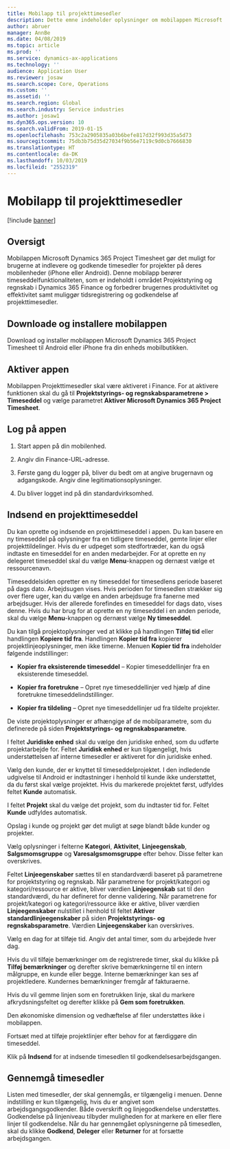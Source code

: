 ```yaml
---
title: Mobilapp til projekttimesedler
description: Dette emne indeholder oplysninger om mobilappen Microsoft Dynamics 365 Project Timesheet. Mobilappen Projekttimesedler gør det muligt for brugerne at indlevere og godkende timesedler for projekter på deres mobilenheder.
author: abruer
manager: AnnBe
ms.date: 04/08/2019
ms.topic: article
ms.prod: ''
ms.service: dynamics-ax-applications
ms.technology: ''
audience: Application User
ms.reviewer: josaw
ms.search.scope: Core, Operations
ms.custom: ''
ms.assetid: ''
ms.search.region: Global
ms.search.industry: Service industries
ms.author: josaw1
ms.dyn365.ops.version: 10
ms.search.validFrom: 2019-01-15
ms.openlocfilehash: 753c2a2905835a03b6befe817d32f993d35a5d73
ms.sourcegitcommit: 75db3b75d35d27034f9b56e7119c9d0cb7666830
ms.translationtype: HT
ms.contentlocale: da-DK
ms.lasthandoff: 10/03/2019
ms.locfileid: "2552319"
---
```

# <a name="project-timesheet-mobile-application"></a>Mobilapp til projekttimesedler

[!include [banner](../includes/banner.md)]

## <a name="overview"></a>Oversigt

Mobilappen Microsoft Dynamics 365 Project Timesheet gør det muligt for brugerne at indlevere og godkende timesedler for projekter på deres mobilenheder (iPhone eller Android). Denne mobilapp berører timeseddelfunktionaliteten, som er indeholdt i området Projektstyring og regnskab i Dynamics 365 Finance og forbedrer brugernes produktivitet og effektivitet samt muliggør tidsregistrering og godkendelse af projekttimesedler.

## <a name="download-and-install-the-mobile-app"></a>Downloade og installere mobilappen

Download og installer mobilappen Microsoft Dynamics 365 Project Timesheet til Android eller iPhone fra din enheds mobilbutikken.

## <a name="enable-the-app"></a>Aktiver appen 

Mobilappen Projekttimesedler skal være aktiveret i Finance. For at aktivere funktionen skal du gå til **Projektstyrings- og regnskabsparametrene \> Timeseddel** og vælge parametret **Aktiver Microsoft Dynamics 365 Project Timesheet**.

## <a name="sign-in-to-the-app"></a>Log på appen

1.  Start appen på din mobilenhed.

2.  Angiv din Finance-URL-adresse.

3.  Første gang du logger på, bliver du bedt om at angive brugernavn og adgangskode. Angiv dine legitimationsoplysninger.

4.  Du bliver logget ind på din standardvirksomhed.

## <a name="submit-a-project-timesheet"></a>Indsend en projekttimeseddel

Du kan oprette og indsende en projekttimeseddel i appen. Du kan basere en ny timeseddel på oplysninger fra en tidligere timeseddel, gemte linjer eller projekttildelinger. Hvis du er udpeget som stedfortræder, kan du også indtaste en timeseddel for en anden medarbejder. For at oprette en ny delegeret timeseddel skal du vælge **Menu**-knappen og dernæst vælge et ressourcenavn.

Timeseddelsiden opretter en ny timeseddel for timesedlens periode baseret på dags dato. Arbejdsugen vises. Hvis perioden for timesedlen strækker sig over flere uger, kan du vælge en anden arbejdsuge fra fanerne med arbejdsuger.
Hvis der allerede forefindes en timeseddel for dags dato, vises denne. Hvis du har brug for at oprette en ny timeseddel i en anden periode, skal du vælge **Menu**-knappen og dernæst vælge **Ny timeseddel**.

Du kan tilgå projektoplysninger ved at klikke på handlingen **Tilføj tid** eller handlingen **Kopiere tid fra**. Handlingen **Kopier tid fra** kopierer projektlinjeoplysninger, men ikke timerne. Menuen **Kopier tid fra** indeholder følgende indstillinger:

- **Kopier fra eksisterende timeseddel** – Kopier timeseddellinjer fra en eksisterende timeseddel.

- **Kopier fra foretrukne** – Opret nye timeseddellinjer ved hjælp af dine foretrukne timeseddelindstillinger.

- **Kopier fra tildeling** – Opret nye timeseddellinjer ud fra tildelte projekter.

De viste projektoplysninger er afhængige af de mobilparametre, som du definerede på siden **Projektstyrings- og regnskabsparametre**.

I feltet **Juridiske enhed** skal du vælge den juridiske enhed, som du udførte projektarbejde for. Feltet **Juridisk enhed** er kun tilgængeligt, hvis understøttelsen af interne timesedler er aktiveret for din juridiske enhed.

Vælg den kunde, der er knyttet til timeseddelprojektet. I den indledende udgivelse til Android er indtastninger i henhold til kunde ikke understøttet, da du først skal vælge projektet. Hvis du markerede projektet først, udfyldes feltet **Kunde** automatisk.

I feltet **Projekt** skal du vælge det projekt, som du indtaster tid for. Feltet **Kunde** udfyldes automatisk.

Opslag i kunde og projekt gør det muligt at søge blandt både kunder og projekter.

Vælg oplysninger i felterne **Kategori**, **Aktivitet**, **Linjeegenskab**, **Salgsmomsgruppe** og **Varesalgsmomsgruppe** efter behov. Disse felter kan overskrives.

Feltet **Linjeegenskaber** sættes til en standardværdi baseret på parametrene for projektstyring og regnskab. Når parametrene for projekt/kategori og kategori/ressource er aktive, bliver værdien **Linjeegenskab** sat til den standardværdi, du har defineret for denne validering. Når parametrene for projekt/kategori og kategori/ressource ikke er aktive, bliver værdien **Linjeegenskaber** nulstillet i henhold til feltet **Aktiver standardlinjeegenskaber** på siden **Projektstyrings- og regnskabsparametre**. Værdien **Linjeegenskaber** kan overskrives.

Vælg en dag for at tilføje tid. Angiv det antal timer, som du arbejdede hver dag.

Hvis du vil tilføje bemærkninger om de registrerede timer, skal du klikke på **Tilføj bemærkninger** og derefter skrive bemærkningerne til en intern målgruppe, en kunde eller begge.
Interne bemærkninger kan ses af projektledere. Kundernes bemærkninger fremgår af fakturaerne.

Hvis du vil gemme linjen som en foretrukken linje, skal du markere afkrydsningsfeltet og derefter klikke på **Gem som foretrukken**.

Den økonomiske dimension og vedhæftelse af filer understøttes ikke i mobilappen.

Fortsæt med at tilføje projektlinjer efter behov for at færdiggøre din timeseddel.

Klik på **Indsend** for at indsende timesedlen til godkendelsesarbejdsgangen.

## <a name="review-timesheets"></a>Gennemgå timesedler

Listen med timesedler, der skal gennemgås, er tilgængelig i menuen. Denne indstilling er kun tilgængelig, hvis du er angivet som arbejdsgangsgodkender. Både overskrift og linjegodkendelse understøttes. Godkendelse på linjeniveau tilbyder muligheden for at markere en eller flere linjer til godkendelse. Når du har gennemgået oplysningerne på timesedlen, skal du klikke **Godkend**, **Deleger** eller **Returner** for at forsætte arbejdsgangen.
